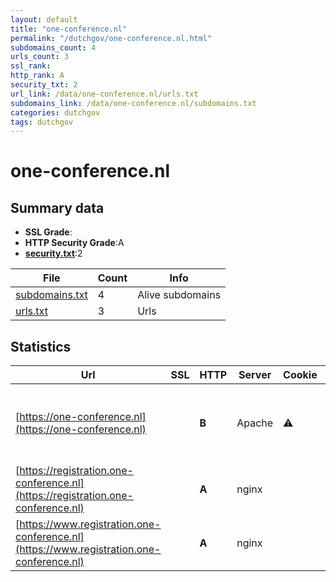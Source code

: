 ```yaml
---
layout: default
title: "one-conference.nl"
permalink: "/dutchgov/one-conference.nl.html"
subdomains_count: 4
urls_count: 3
ssl_rank: 
http_rank: A
security_txt: 2
url_link: /data/one-conference.nl/urls.txt
subdomains_link: /data/one-conference.nl/subdomains.txt
categories: dutchgov
tags: dutchgov
---
```



# one-conference.nl
## Summary data


 - **SSL Grade**:
 - **HTTP Security Grade**:A
 - **[security.txt](https://www.digitaleoverheid.nl/nieuws/standaard-security-txt-nu-verplicht-voor-overheid/)**:2


| File       | Count | Info |
|------------|-------|------|
|[subdomains.txt](/DutchGovScope/data/one-conference.nl/subdomains.txt)|4|Alive subdomains|
|[urls.txt](/DutchGovScope/data/one-conference.nl/urls.txt)|3|Urls|


## Statistics


| Url | SSL | HTTP | Server | Cookie | HSTS | CORS | CTO | CSP | XFO | XXP | RP |FP| Tech |Title |
|--------|-------|-------|------|------|------|------|------|------|------|------|------|------|------|------|
|[https://one-conference.nl](https://one-conference.nl)| | **B**|Apache|:warning: |:white_check_mark: | | | | :white_check_mark: | :white_check_mark: | :white_check_mark: | |Apache HTTP Server Elementor:3.23.4 HSTS MySQL PHP WordPress:6.7|One Conference –...|
|[https://registration.one-conference.nl](https://registration.one-conference.nl)| | **A**|nginx| |:white_check_mark: | :warning:| |:warning: | :white_check_mark: | :white_check_mark: | :white_check_mark: | |HSTS Nginx Plesk||
|[https://www.registration.one-conference.nl](https://www.registration.one-conference.nl)| | **A**|nginx| |:white_check_mark: | :warning:| |:warning: | :white_check_mark: | :white_check_mark: | :white_check_mark: | |HSTS Nginx Plesk||


